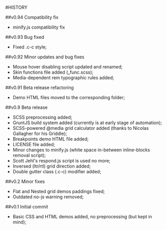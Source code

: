 #HISTORY

##v0.94 Compatibility fix

- minify.js compatibility fix

##v0.93 Bug fixed

- Fixed .c-c style;

##v0.92 Minor updates and bug fixes

- Mouse hover disabling script updated and renamed;
- Skin functions file added (_func.scss);
- Media-dependent rem typographic rules added;

##v0.91 Beta release refactoring

- Demo HTML files moved to the corresponding folder;

##v0.9 Beta release

- SCSS preprocessing added;
- GruntJS build system added (currently is at early stage of automation);
- SCSS-powered @media grid calculator added (thanks to Nicolas Gallagher for his Griddle);
- Breakpoints demo HTML file added;
- LICENSE file added;
- Minor changes to minify.js (white space in-between inline-blocks removal script);
- Scott Jehl's respond.js script is used no more;
- Inversed (ltr/rtl) grid direction added;
- Double gutter class (.c-c) modifier added;

##v0.2 Minor fixes

- Flat and Nested grid demos paddings fixed;
- Outdated no-js warning removed;

##v0.1 Initial commit

- Basic CSS and HTML demos added, no preprocessing (but kept in mind);